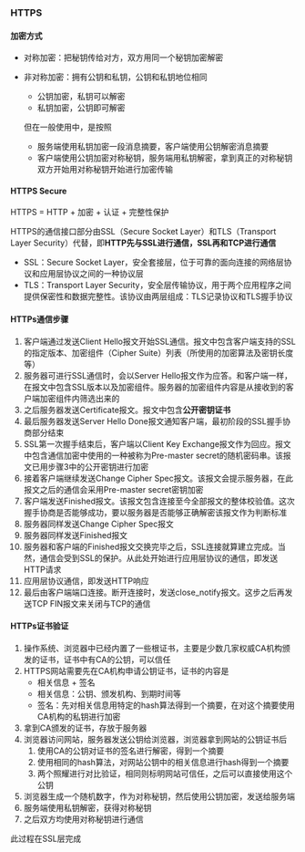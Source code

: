 ### HTTPS

#### 加密方式

* 对称加密：把秘钥传给对方，双方用同一个秘钥加密解密
* 非对称加密：拥有公钥和私钥，公钥和私钥地位相同

	* 公钥加密，私钥可以解密
	* 私钥加密，公钥即可解密

	但在一般使用中，是按照
	* 服务端使用私钥加密一段消息摘要，客户端使用公钥解密消息摘要
	* 客户端使用公钥加密对称秘钥，服务端用私钥解密，拿到真正的对称秘钥
	双方开始用对称秘钥开始进行加密传输

#### HTTPS Secure

HTTPS = HTTP + 加密 + 认证 + 完整性保护

HTTPS的通信接口部分由SSL（Secure Socket Layer）和TLS（Transport Layer Security）代替，即**HTTP先与SSL进行通信，SSL再和TCP进行通信**

* SSL：Secure Socket Layer，安全套接层，位于可靠的面向连接的网络层协议和应用层协议之间的一种协议层
* TLS：Transport Layer Security，安全层传输协议，用于两个应用程序之间提供保密性和数据完整性。该协议由两层组成：TLS记录协议和TLS握手协议

#### HTTPs通信步骤

1. 客户端通过发送Client Hello报文开始SSL通信。报文中包含客户端支持的SSL的指定版本、加密组件（Cipher Suite）列表（所使用的加密算法及密钥长度等）
2. 服务器可进行SSL通信时，会以Server Hello报文作为应答。和客户端一样，在报文中包含SSL版本以及加密组件。服务器的加密组件内容是从接收到的客户端加密组件内筛选出来的
3. 之后服务器发送Certificate报文。报文中包含**公开密钥证书**
4. 最后服务器发送Server Hello Done报文通知客户端，最初阶段的SSL握手协商部分结束
5. SSL第一次握手结束后，客户端以Client Key Exchange报文作为回应。报文中包含通信加密中使用的一种被称为Pre-master secret的随机密码串。该报文已用步骤3中的公开密钥进行加密
6. 接着客户端继续发送Change Cipher Spec报文。该报文会提示服务器，在此报文之后的通信会采用Pre-master secret密钥加密
7. 客户端发送Finished报文。该报文包含连接至今全部报文的整体校验值。这次握手协商是否能够成功，要以服务器是否能够正确解密该报文作为判断标准
8. 服务器同样发送Change Cipher Spec报文
9. 服务器同样发送Finished报文
10. 服务器和客户端的Finished报文交换完毕之后，SSL连接就算建立完成。当然，通信会受到SSL的保护。从此处开始进行应用层协议的通信，即发送HTTP请求
11. 应用层协议通信，即发送HTTP响应
12. 最后由客户端端口连接。断开连接时，发送close_notify报文。这步之后再发送TCP FIN报文来关闭与TCP的通信

#### HTTPs证书验证

1. 操作系统、浏览器中已经内置了一些根证书，主要是少数几家权威CA机构颁发的证书，证书中有CA的公钥，可以信任
2. HTTPS网站需要先在CA机构申请公钥证书，证书的内容是
	* 相关信息 + 签名
	* 相关信息：公钥、颁发机构、到期时间等
	* 签名：先对相关信息用特定的hash算法得到一个摘要，在对这个摘要使用CA机构的私钥进行加密
3. 拿到CA颁发的证书，存放于服务器
4. 浏览器访问网站，服务器发送公钥给浏览器，浏览器拿到网站的公钥证书后
	1. 使用CA的公钥对证书的签名进行解密，得到一个摘要
	2. 使用相同的hash算法，对网站公钥中的相关信息进行hash得到一个摘要
	3. 两个照耀进行对比验证，相同则标明网站可信任，之后可以直接使用这个公钥
5. 浏览器生成一个随机数字，作为对称秘钥，然后使用公钥加密，发送给服务端
6. 服务端使用私钥解密，获得对称秘钥
7. 之后双方均使用对称秘钥进行通信

此过程在SSL层完成